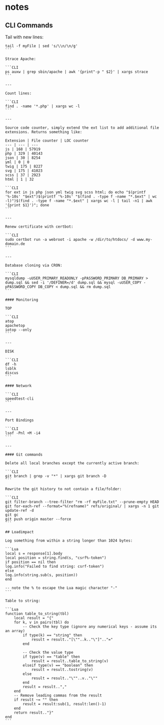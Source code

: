 # notes

## CLI Commands

Tail with new lines:

````CLI
tail -f myFile | sed 's/\\n/\n/g'
```

Strace Apache:

```CLI
ps auxw | grep sbin/apache | awk '{print"-p " $2}' | xargs strace
```

---

Count lines:

```CLI
find . -name '*.php' | xargs wc -l
```

---

Source code counter, simply extend the ext list to add additional file extensions. Returns something like:

Extension | File counter | LOC counter
--- | --- | ---
js | 168 | 57919
php | 329 | 40143
json | 30 | 8254
yml | 0 | 0
twig | 175 | 8227
svg | 175 | 41023
scss | 37 | 2923
html | 1 | 32

```CLI
for ext in js php json yml twig svg scss html; do echo "$(printf '%-10s' "$ext")$(printf '%-10s' "$(find . -type f -name "*.$ext" | wc -l)")$(find . -type f -name "*.$ext" | xargs wc -l | tail -n1 | awk '{print $1}')"; done
```

---

Renew certificate with certbot:

```CLI
sudo certbot run -a webroot -i apache -w /dir/to/htdocs/ -d www.my-domain.de
```

---

Database cloning via CRON:

```CLI
mysqldump -uUSER_PRIMARY_READONLY -pPASSWORD_PRIMARY DB_PRIMARY > dump.sql && sed -i '/DEFINER=/d' dump.sql && mysql -uUSER_COPY -pPASSWORD_COPY DB_COPY < dump.sql && rm dump.sql
```

#### Monitoring

TOP

```CLI
atop
apachetop
iotop --only
```

---

DISK

```CLI
df -h
lsblk
discus
```

#### Network

```CLI
speedtest-cli
```

---

Port Bindings

```CLI
lsof -Pnl +M -i4
```

---

#### Git commands

Delete all local branches except the currently active branch:

```CLI
git branch | grep -v "*" | xargs git branch -D
```

Rewrite the git history to not contain a file/folder:

```CLI
git filter-branch --tree-filter "rm -rf myFile.txt" --prune-empty HEAD
git for-each-ref --format="%(refname)" refs/original/ | xargs -n 1 git update-ref -d
git gc
git push origin master --force
```

## Loadimpact

Log something from within a string longer than 1024 bytes:

```Lua
local s = response[1].body
local position = string.find(s, "csrf%-token")
if position == nil then
log.info("Failed to find string: csrf-token")
else
log.info(string.sub(s, position))
end

-- note the % to escape the Lua magic character "-"
```

Table to string:

```Lua
function table_to_string(tbl)
    local result = "{"
    for k, v in pairs(tbl) do
        -- Check the key type (ignore any numerical keys - assume its an array)
        if type(k) == "string" then
            result = result.."[\""..k.."\"]".."="
        end

        -- Check the value type
        if type(v) == "table" then
            result = result..table_to_string(v)
        elseif type(v) == "boolean" then
            result = result..tostring(v)
        else
            result = result.."\""..v.."\""
        end
        result = result..","
    end
    -- Remove leading commas from the result
    if result ~= "" then
        result = result:sub(1, result:len()-1)
    end
    return result.."}"
end
```
